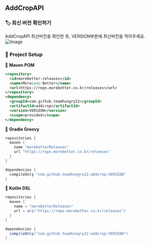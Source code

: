 ## AddCropAPI

### 🏷️ 최신 버전 확인하기
AddCropAPI 최신버전을 확인한 후, VERSION부분에 최신버전을 적어주세요.  
![Image](https://github.com/user-attachments/assets/252e7223-dcc4-432a-9e8b-50f2130fafff)

### 📌 Project Setup
📄 **Maven POM**
```xml
<repository>
  <id>morebetter-releases</id>
  <name>More&amp;Better</name>
  <url>https://repo.morebetter.co.kr/releases</url>
</repository>
<dependency>
  <groupId>com.github.teamhungry22</groupId>
  <artifactId>addcrop</artifactId>
  <version>VERSION</version>
  <scope>provided</scope>
</dependency>
```
📄 **Gradle Groovy**
```gradle
repositories {
  maven {
    name "morebetterReleases"
    url "https://repo.morebetter.co.kr/releases"
  }
}

dependencies {
  compileOnly "com.github.teamhungry22:addcrop:VERSION"
}
```
📄 **Kotlin DSL**
```gradle
repositories {
  maven {
    name = "morebetterReleases"
    url = uri("https://repo.morebetter.co.kr/releases")
  }
}

dependencies {
  compileOnly("com.github.teamhungry22:addcrop:VERSION")
}
```

